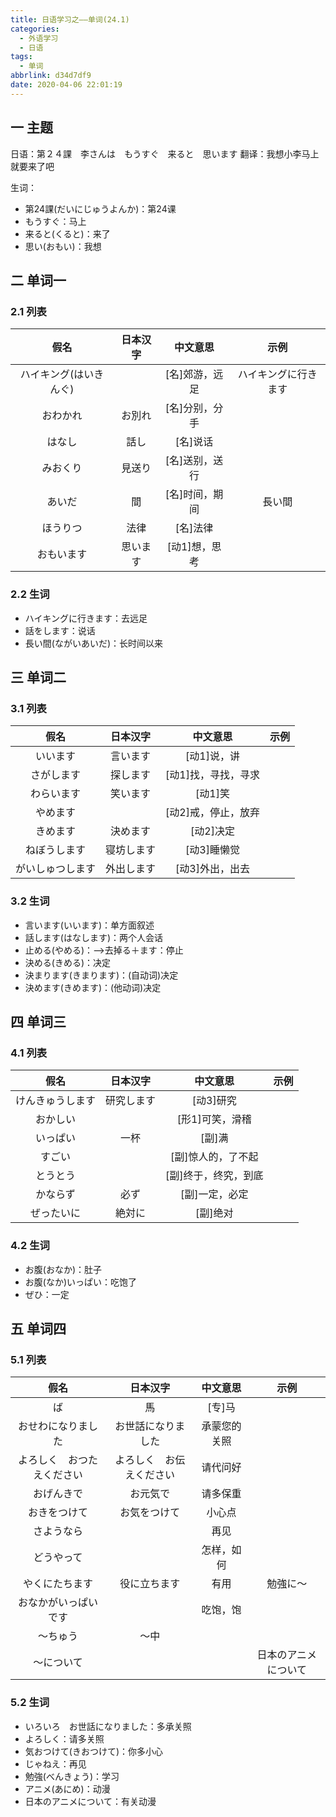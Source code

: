 ```yaml
---
title: 日语学习之——单词(24.1)
categories:
  - 外语学习
  - 日语
tags:
  - 单词
abbrlink: d34d7df9
date: 2020-04-06 22:01:19
---
```

## 一 主题

日语：第２４課　李さんは　もうすぐ　来ると　思います
翻译：我想小李马上就要来了吧

<!--more-->

生词：  
* 第24課(だいにじゅうよんか)：第24课
* もうすぐ：马上
* 来ると(くると)：来了
* 思い(おもい)：我想

## 二 单词一

### 2.1 列表

|          假名          | 日本汉字 |    中文意思    |         示例         |
| :--------------------: | :------: | :------------: | :------------------: |
| ハイキング(はいきんぐ) |          | [名]郊游，远足 | ハイキングに行きます |
|        おわかれ        |  お別れ  | [名]分别，分手 |                      |
|         はなし         |   話し   |    [名]说话    |                      |
|        みおくり        |  見送り  | [名]送别，送行 |                      |
|         あいだ         |    間    | [名]时间，期间 |        長い間        |
|        ほうりつ        |   法律   |    [名]法律    |                      |
|       おもいます       | 思います | [动1]想，思考  |                      |

### 2.2 生词

* ハイキングに行きます：去远足
* 話をします：说话
* 長い間(ながいあいだ)：长时间以来

## 三 单词二

### 3.1 列表

|       假名       |  日本汉字  |      中文意思       | 示例 |
| :--------------: | :--------: | :-----------------: | :--: |
|     いいます     |  言います  |     [动1]说，讲     |      |
|    さがします    |  探します  | [动1]找，寻找，寻求 |      |
|    わらいます    |  笑います  |       [动1]笑       |      |
|     やめます     |            | [动2]戒，停止，放弃 |      |
|     きめます     |  決めます  |      [动2]决定      |      |
|   ねぼうします   | 寝坊します |     [动3]睡懒觉     |      |
| がいしゅつします | 外出します |   [动3]外出，出去   |      |

### 3.2 生词

* 言います(いいます)：单方面叙述
* 話します(はなします)：两个人会话
* 止める(やめる)：——>去掉る＋ます：停止
* 決める(きめる)：决定
* 決まります(きまります)：(自动词)决定　
* 決めます(きめます)：(他动词)决定　

## 四 单词三

### 4.1 列表

|       假名       |  日本汉字  |       中文意思       | 示例 |
| :--------------: | :--------: | :------------------: | :--: |
| けんきゅうします | 研究します |      [动3]研究       |      |
|     おかしい     |            |   [形1]可笑，滑稽    |      |
|     いっぱい     |    一杯    |        [副]满        |      |
|      すごい      |            |  [副]惊人的，了不起  |      |
|     とうとう     |            | [副]终于，终究，到底 |      |
|     かならず     |    必ず    |    [副]一定，必定    |      |
|    ぜったいに    |   絶対に   |       [副]绝对       |      |

### 4.2 生词

* お腹(おなか)：肚子
* お腹(なか)いっぱい：吃饱了
* ぜひ：一定

## 五 单词四

### 5.1 列表

|            假名            |         日本汉字         |   中文意思   |         示例         |
| :------------------------: | :----------------------: | :----------: | :------------------: |
|             ば             |            馬            |    [专]马    |                      |
|     おせわになりました     |    お世話になりました    | 承蒙您的关照 |                      |
| よろしく　おつたえください | よろしく　お伝えください |   请代问好   |                      |
|         おげんきで         |         お元気で         |   请多保重   |                      |
|        おきをつけて        |       お気をつけて       |    小心点    |                      |
|         さようなら         |                          |     再见     |                      |
|         どうやって         |                          |  怎样，如何  |                      |
|       やくにたちます       |       役に立ちます       |     有用     |       勉強に〜       |
|    おなかがいっぱいです    |                          |   吃饱，饱   |                      |
|          〜ちゅう          |           〜中           |              |                      |
|         〜について         |                          |              | 日本のアニメについて |

### 5.2 生词

* いろいろ　お世話になりました：多承关照
* よろしく：请多关照
* 気おつけて(きおつけて)：你多小心
* じゃねえ：再见
* 勉強(べんきょう)：学习
* アニメ(あにめ)：动漫
* 日本のアニメについて：有关动漫